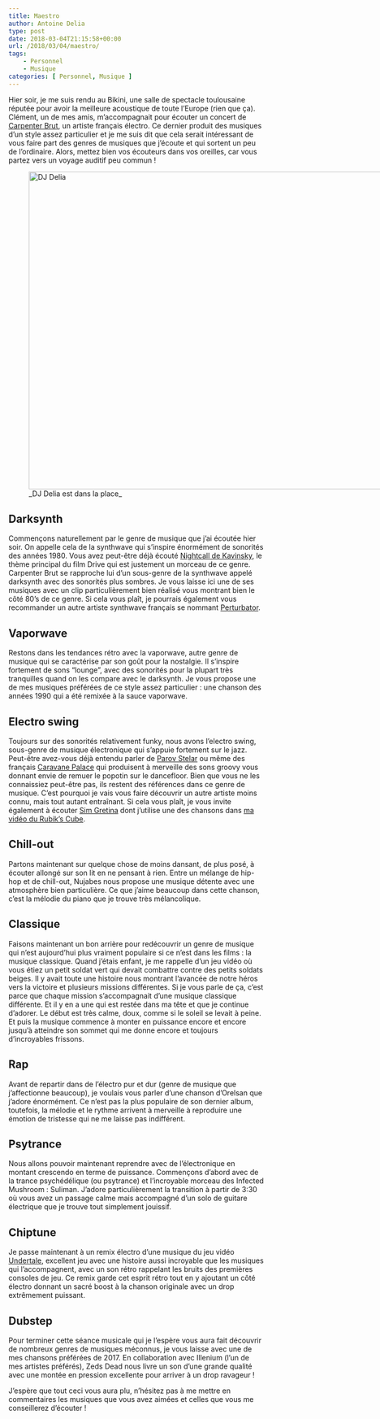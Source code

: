 ```yaml
---
title: Maestro
author: Antoine Delia
type: post
date: 2018-03-04T21:15:58+00:00
url: /2018/03/04/maestro/
tags:
    - Personnel
    - Musique
categories: [ Personnel, Musique ]
---
```

Hier soir, je me suis rendu au Bikini, une salle de spectacle toulousaine réputée pour avoir la meilleure acoustique de toute l&#8217;Europe (rien que ça). Clément, un de mes amis, m&#8217;accompagnait pour écouter un concert de [Carpenter Brut][1], un artiste français électro. Ce dernier produit des musiques d&#8217;un style assez particulier et je me suis dit que cela serait intéressant de vous faire part des genres de musiques que j&#8217;écoute et qui sortent un peu de l&#8217;ordinaire. Alors, mettez bien vos écouteurs dans vos oreilles, car vous partez vers un voyage auditif peu commun !

<figure style="width: 1920px" class="wp-caption aligncenter"><img loading="lazy" src="https://i0.wp.com/i.imgur.com/Mlw3ucx.jpg?resize=1000%2C625&#038;ssl=1" alt="DJ Delia" width="1000" height="625"  data-recalc-dims="1" /><figcaption class="wp-caption-text">_DJ Delia est dans la place_</figcaption></figure>

## Darksynth

Commençons naturellement par le genre de musique que j&#8217;ai écoutée hier soir. On appelle cela de la synthwave qui s&#8217;inspire énormément de sonorités des années 1980. Vous avez peut-être déjà écouté [Nightcall de Kavinsky][2], le thème principal du film Drive qui est justement un morceau de ce genre. Carpenter Brut se rapproche lui d&#8217;un sous-genre de la synthwave appelé darksynth avec des sonorités plus sombres. Je vous laisse ici une de ses musiques avec un clip particulièrement bien réalisé vous montrant bien le côté 80&#8217;s de ce genre. Si cela vous plaît, je pourrais également vous recommander un autre artiste synthwave français se nommant [Perturbator][3].



## Vaporwave

Restons dans les tendances rétro avec la vaporwave, autre genre de musique qui se caractérise par son goût pour la nostalgie. Il s&#8217;inspire fortement de sons &#8220;lounge&#8221;, avec des sonorités pour la plupart très tranquilles quand on les compare avec le darksynth. Je vous propose une de mes musiques préférées de ce style assez particulier : une chanson des années 1990 qui a été remixée à la sauce vaporwave.



## Electro swing

Toujours sur des sonorités relativement funky, nous avons l&#8217;electro swing, sous-genre de musique électronique qui s&#8217;appuie fortement sur le jazz. Peut-être avez-vous déjà entendu parler de [Parov Stelar][4] ou même des français [Caravane Palace][5] qui produisent à merveille des sons groovy vous donnant envie de remuer le popotin sur le dancefloor. Bien que vous ne les connaissiez peut-être pas, ils restent des références dans ce genre de musique. C&#8217;est pourquoi je vais vous faire découvrir un autre artiste moins connu, mais tout autant entraînant.&nbsp;Si cela vous plaît, je vous invite également à écouter&nbsp;[Sim Gretina][6] dont j&#8217;utilise une des chansons dans [ma vidéo du Rubik&#8217;s Cube][7].



## Chill-out

Partons maintenant sur quelque chose de moins dansant, de plus posé, à écouter allongé sur son lit en ne pensant à rien. Entre un mélange de hip-hop et de chill-out, Nujabes nous propose une musique détente avec une atmosphère bien particulière. Ce que j&#8217;aime beaucoup dans cette chanson, c&#8217;est la mélodie du piano que je trouve très mélancolique.



## Classique

Faisons maintenant un bon arrière pour redécouvrir un genre de musique qui n&#8217;est aujourd&#8217;hui plus vraiment populaire si ce n&#8217;est dans les films : la musique classique. Quand j&#8217;étais enfant, je me rappelle d&#8217;un jeu vidéo où vous étiez un petit soldat vert qui devait combattre contre des petits soldats beiges. Il y avait toute une histoire nous montrant l&#8217;avancée de notre héros vers la victoire et plusieurs missions différentes. Si je vous parle de ça, c&#8217;est parce que chaque mission s&#8217;accompagnait d&#8217;une musique classique différente. Et il y en a une qui est restée dans ma tête et que je continue d&#8217;adorer. Le début est très calme, doux, comme si le soleil se levait à peine. Et puis la musique commence à monter en puissance encore et encore jusqu&#8217;à atteindre son sommet qui me donne encore et toujours d&#8217;incroyables frissons.



## Rap

Avant de repartir dans de l&#8217;électro pur et dur (genre de musique que j&#8217;affectionne beaucoup), je voulais vous parler d&#8217;une chanson d&#8217;Orelsan que j&#8217;adore énormément. Ce n&#8217;est pas la plus populaire de son dernier album, toutefois, la mélodie et le rythme arrivent à merveille à reproduire une émotion de tristesse qui ne me laisse pas indifférent.



## Psytrance

Nous allons pouvoir maintenant reprendre avec de l&#8217;électronique en montant crescendo en terme de puissance. Commençons d&#8217;abord avec de la trance&nbsp;psychédélique (ou psytrance) et l&#8217;incroyable morceau des Infected Mushroom : Suliman. J&#8217;adore particulièrement la transition à partir de 3:30 où vous avez un passage calme mais accompagné d&#8217;un solo de guitare électrique que je trouve tout simplement jouissif.



## Chiptune

Je passe maintenant à un remix électro d&#8217;une musique du jeu vidéo [Undertale][8], excellent jeu avec une histoire aussi incroyable que les musiques qui l&#8217;accompagnent, avec un son rétro rappelant les bruits des premières consoles de jeu. Ce remix garde cet esprit rétro tout en y ajoutant un côté électro donnant un sacré boost à la chanson originale avec un drop extrêmement puissant.



## Dubstep

Pour terminer cette séance musicale qui je l&#8217;espère vous aura fait découvrir de nombreux genres de musiques méconnus, je vous laisse avec une de mes chansons préférées de 2017. En collaboration avec Illenium (l&#8217;un de mes artistes préférés), Zeds Dead nous livre un son d&#8217;une grande qualité avec une montée en pression excellente pour arriver à un drop ravageur !



J&#8217;espère que tout ceci vous aura plu, n&#8217;hésitez pas à me mettre en commentaires les musiques que vous avez aimées et celles que vous me conseillerez d&#8217;écouter !

 [1]: https://fr.wikipedia.org/wiki/Carpenter_Brut
 [2]: https://www.youtube.com/watch?v=MV_3Dpw-BRY
 [3]: https://www.youtube.com/watch?v=xAM6mG6BWjw
 [4]: https://www.youtube.com/watch?v=twqM56f_cVo
 [5]: https://www.youtube.com/watch?v=UbQgXeY_zi4
 [6]: https://www.youtube.com/watch?v=yW0QKrvJPaU
 [7]: https://blog.antoinedelia.fr/2018/01/14/hein-picasso-evolue/
 [8]: http://store.steampowered.com/app/391540/Undertale/